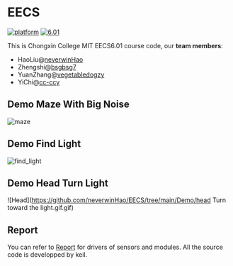# EECS
[![platform](https://img.shields.io/badge/Platform-Python-blue.svg)](https://www.python.org/) [![6.01](https://img.shields.io/badge/MIT-EECS6.01-green.svg)](https://ocw.mit.edu/courses/electrical-engineering-and-computer-science/6-01sc-introduction-to-electrical-engineering-and-computer-science-i-spring-2011/)

This is Chongxin College MIT EECS6.01 course code, our **team members**:

- HaoLiu@[neverwinHao](https://github.com/neverwinHao)
- Zhengshi@[bsgbsg7](https://github.com/neverwinHao)
- YuanZhang@[vegetabledogzy](https://github.com/vegetabledogzy)
- YiChi@[cc-ccy](https://github.com/cc-ccy)

## Demo Maze With Big Noise

![maze](https://github.com/neverwinHao/EECS/tree/main/Demo/maze.gif)

## Demo  Find Light

![find_light](https://github.com/neverwinHao/EECS/tree/main/Demo/find_light.gif)

## Demo Head Turn Light

![Head](https://github.com/neverwinHao/EECS/tree/main/Demo/head Turn toward the light.gif.gif)

## Report

You can refer to [Report](https://github.com/neverwinHao/EECS/tree/main/Report) for drivers of sensors and modules. All the source code is developped by keil.
